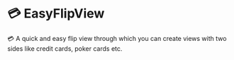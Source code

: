 # 💳 EasyFlipView


💳 A quick and easy flip view through which you can create views with two sides like credit cards, poker cards etc.
